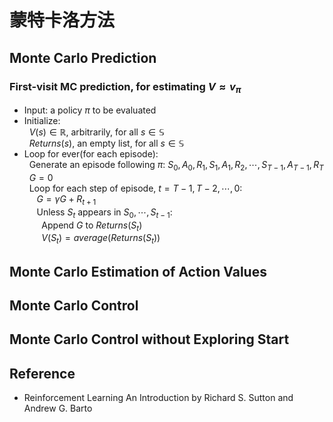 # 蒙特卡洛方法

## Monte Carlo Prediction

### First-visit MC prediction, for estimating $V \approx v_{\pi}$
* Input: a policy $\pi$ to be evaluated
* Initialize:  
&nbsp;&nbsp;$V(s) \in \mathbb{R}$, arbitrarily, for all $s \in \mathbb{S}$  
&nbsp;&nbsp;$Returns(s)$, an empty list, for all $s \in \mathbb{S}$
* Loop for ever(for each episode):  
&nbsp;&nbsp;Generate an episode following $\pi$: $S_0, A_0, R_1, S_1, A_1, R_2, \cdots, S_{T-1}, A_{T-1}, R_T$  
&nbsp;&nbsp;$G = 0$  
&nbsp;&nbsp;Loop for each step of episode, $t=T-1, T-2, \cdots, 0$:  
&nbsp;&nbsp;&nbsp;&nbsp; $G=\gamma G + R_{t+1}$  
&nbsp;&nbsp;&nbsp;&nbsp; Unless $S_t$ appears in $S_0, \cdots, S_{t-1}$:  
&nbsp;&nbsp;&nbsp;&nbsp;&nbsp;&nbsp; Append $G$ to $Returns(S_t)$  
&nbsp;&nbsp;&nbsp;&nbsp;&nbsp;&nbsp; $V(S_t) = average(Returns(S_t))$

## Monte Carlo Estimation of Action Values

## Monte Carlo Control

## Monte Carlo Control without Exploring Start

## Reference
* Reinforcement Learning An Introduction by Richard S. Sutton and Andrew G. Barto
